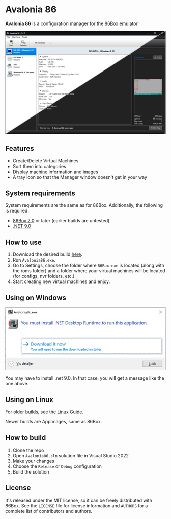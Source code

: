 # Avalonia 86

**Avalonia 86** is a configuration manager for the [86Box emulator](https://github.com/86Box/86Box).

![Desktop](/images/UI-white_and_dark.png?raw=true)

## Features

- Create/Delete Virtual Machines
- Sort them into categories
- Display machine information and images
- A tray icon so that the Manager window doesn't get in your way

## System requirements

System requirements are the same as for 86Box. Additionally, the following is required:

- [86Box 2.0](https://github.com/86Box/86Box/releases) or later (earlier builds are untested)
- [.NET 9.0](https://dotnet.microsoft.com/download/dotnet/9.0)

## How to use

1. Download the desired build [here](https://github.com/notBald/Avalonia86/releases).
2. Run `Avalonia86.exe`.
3. Go to Settings, choose the folder where `86Box.exe` is located (along with the roms folder) and a folder where your virtual machines will be located (for configs, nvr folders, etc.).
4. Start creating new virtual machines and enjoy.

## Using on Windows

![Install .Net](/images/win_1.png?raw=true)

You may have to install .net 9.0. In that case, you will get a message like the one above.

## Using on Linux

For older builds, see the [Linux Guide](Linux.md).

Newer builds are AppImages, same as 86Box.

## How to build

1. Clone the repo
2. Open `Avalonia86.sln` solution file in Visual Studio 2022
3. Make your changes
4. Choose the `Release` or `Debug` configuration
5. Build the solution

## License

It's released under the MIT license, so it can be freely distributed with 86Box. See the `LICENSE` file for license information and `AUTHORS` for a complete list of contributors and authors.
